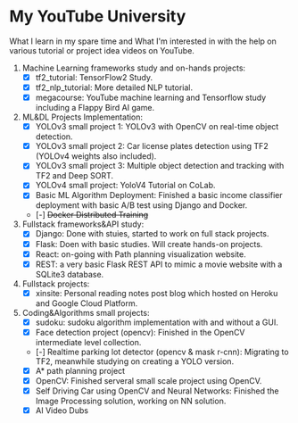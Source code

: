 # My YouTube University

What I learn in my spare time and What I'm interested in with the help on various tutorial or project idea videos on YouTube.

1. Machine Learning frameworks study and on-hands projects:  
    - [x] tf2_tutorial: TensorFlow2 Study.  
    - [x] tf2_nlp_tutorial: More detailed NLP tutorial.  
    - [x] megacourse: YouTube machine learning and Tensorflow study including a Flappy Bird AI game.  
2. ML&DL Projects Implementation:  
    - [x] YOLOv3 small project 1: YOLOv3 with OpenCV on real-time object detection.  
    - [x] YOLOv3 small project 2: Car license plates detection using TF2 (YOLOv4 weights also included).  
    - [x] YOLOv3 small project 3: Multiple object detection and tracking with TF2 and Deep SORT.  
    - [x] YOLOv4 small project: YoloV4 Tutorial on CoLab.  
    - [x] Basic ML Algorithm Deployment: Finished a basic income classifier deployment with basic A/B test using Django and Docker.
    - [-] ~~Docker Distributed Training~~
3. Fullstack frameworks&API study:  
    - [x] Django: Done with stuies, started to work on full stack projects.  
    - [x] Flask: Doen with basic studies. Will create hands-on projects.  
    - [x] React: on-going with Path planning visualization website.  
    - [x] REST: a very basic Flask REST API to mimic a movie website with a SQLite3 database.  
4. Fullstack projects:  
    - [x] xinsite: Personal reading notes post blog which hosted on Heroku and Google Cloud Platform. 
5. Coding&Algorithms small projects:  
    - [x] sudoku: sudoku algorithm implementation with and without a GUI.  
    - [x] Face detection project (opencv): Finished in the OpenCV intermediate level collection.  
    - [-] Realtime parking lot detector (opencv & mask r-cnn): Migrating to TF2, meanwhile studying on creating a YOLO version.
    - [x] A* path planning project  
    - [x] OpenCV: Finished serveral small scale project using OpenCV.  
    - [x] Self Driving Car using OpenCV and Neural Networks: Finished the Image Processing solution, working on NN solution.   
    - [x] AI Video Dubs  
